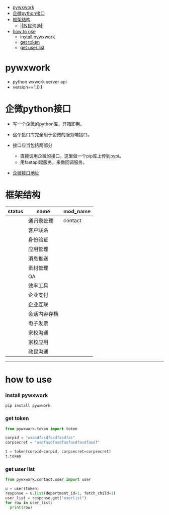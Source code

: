 - [pywxwork](#pywxwork)
- [企微python接口](#企微python接口)
- [框架结构](#框架结构)
  - [||政民沟通||](#政民沟通)
- [how to use](#how-to-use)
    - [install pywxwork](#install-pywxwork)
    - [get token](#get-token)
    - [get user list](#get-user-list)

# pywxwork
- python wxwork server api
- version==1.0.1


# 企微python接口

- 写一个企微的python库，开箱即用。
- 这个接口库完全用于企微的服务端接口。
- 接口应当包括两部分
    - 直接调用企微的接口，这里做一个pip库上传到pypi。
    - 用fastapi起服务，来做回调服务。

- [企微接口地址](https://open.work.weixin.qq.com/api/doc/90000/90135/90664)


# 框架结构
|status|name|mod_name|
|----|----|----|
||通讯录管理|contact|
||客户联系||
||身份验证||
||应用管理||
||消息推送||
||素材管理||
||OA||
||效率工具||
||企业支付||
||企业互联||
||会话内容存档||
||电子发票||
||家校沟通||
||家校应用||
||政民沟通||
----

















# how to use
### install pywxwork
`pip install pywxwork`

### get token

```python
from pywxwork.token import token

corpid = "wxaadfasdfasdfasdfas"
corpsecret = "asdfasdfasdfasfasdfasdfasdf"

t = token(corpid=corpid, corpsecret=corpsecret)
t.token
```
### get user list

```python
from pywxwork.contact.user import user

u = user(token)
response = u.list(department_id=1, fetch_child=1)
user_list = response.get("userlist")
for row in user_list:
  print(row)
```